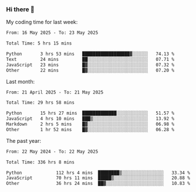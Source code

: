 ### Hi there 👋

My coding time for last week:

<!--START_SECTION:week-->

```txt
From: 16 May 2025 - To: 23 May 2025

Total Time: 5 hrs 15 mins

Python       3 hrs 53 mins   ██████████████████▓░░░░░░   74.13 %
Text         24 mins         ██░░░░░░░░░░░░░░░░░░░░░░░   07.71 %
JavaScript   23 mins         █▓░░░░░░░░░░░░░░░░░░░░░░░   07.32 %
Other        22 mins         █▓░░░░░░░░░░░░░░░░░░░░░░░   07.20 %
```

<!--END_SECTION:week-->

Last month:

<!--START_SECTION:month-->

```txt
From: 21 April 2025 - To: 21 May 2025

Total Time: 29 hrs 58 mins

Python       15 hrs 27 mins  █████████████░░░░░░░░░░░░   51.57 %
JavaScript   4 hrs 10 mins   ███▒░░░░░░░░░░░░░░░░░░░░░   13.92 %
Markdown     2 hrs 5 mins    █▓░░░░░░░░░░░░░░░░░░░░░░░   06.98 %
Other        1 hr 52 mins    █▓░░░░░░░░░░░░░░░░░░░░░░░   06.28 %
```

<!--END_SECTION:month-->

The past year:

<!--START_SECTION:year-->

```txt
From: 22 May 2024 - To: 22 May 2025

Total Time: 336 hrs 8 mins

Python             112 hrs 4 mins  ████████▒░░░░░░░░░░░░░░░░   33.34 %
JavaScript         70 hrs 11 mins  █████▒░░░░░░░░░░░░░░░░░░░   20.88 %
Other              36 hrs 24 mins  ██▓░░░░░░░░░░░░░░░░░░░░░░   10.83 %
```

<!--END_SECTION:year-->
